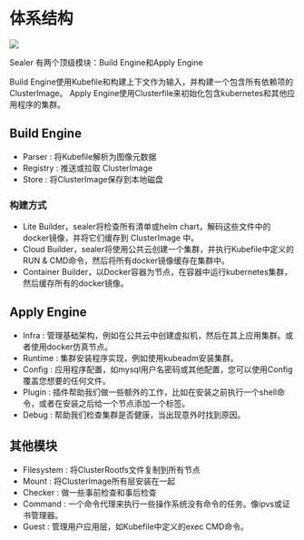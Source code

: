 # 体系结构

![](https://user-images.githubusercontent.com/8912557/133879086-f13e3e37-65c3-43e2-977c-e8ebf8c8fb34.png)

Sealer 有两个顶级模块：Build Engine和Apply Engine

Build Engine使用Kubefile和构建上下文作为输入，并构建一个包含所有依赖项的ClusterImage。
Apply Engine使用Clusterfile来初始化包含kubernetes和其他应用程序的集群。

## Build Engine

* Parser : 将Kubefile解析为图像元数据
* Registry : 推送或拉取 ClusterImage
* Store : 将ClusterImage保存到本地磁盘

### 构建方式

* Lite Builder，sealer将检查所有清单或helm chart，解码这些文件中的docker镜像，并将它们缓存到 ClusterImage 中。
* Cloud Builder，sealer将使用公共云创建一个集群，并执行Kubefile中定义的RUN & CMD命令，然后将所有docker镜像缓存在集群中。
* Container Builder，以Docker容器为节点，在容器中运行kubernetes集群，然后缓存所有的docker镜像。

## Apply Engine

* Infra : 管理基础架构，例如在公共云中创建虚拟机，然后在其上应用集群。或者使用docker仿真节点。
* Runtime : 集群安装程序实现，例如使用kubeadm安装集群。
* Config : 应用程序配置，如mysql用户名密码或其他配置，您可以使用Config覆盖您想要的任何文件。
* Plugin : 插件帮助我们做一些额外的工作，比如在安装之前执行一个shell命令，或者在安装之后给一个节点添加一个标签。
* Debug : 帮助我们检查集群是否健康，当出现意外时找到原因。

## 其他模块

* Filesystem : 将ClusterRootfs文件复制到所有节点
* Mount : 将ClusterImage所有层安装在一起
* Checker : 做一些事前检查和事后检查
* Command : 一个命令代理来执行一些操作系统没有命令的任务。像ipvs或证书管理器。
* Guest : 管理用户应用层，如Kubefile中定义的exec CMD命令。
